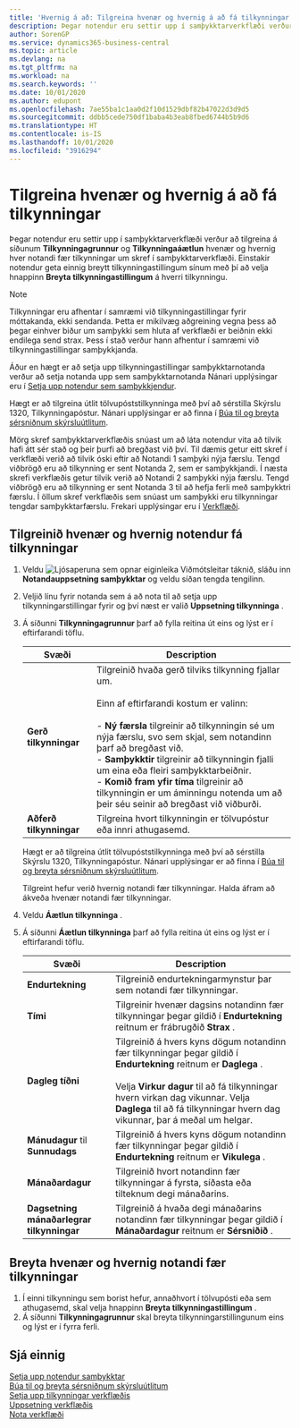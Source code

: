 ```yaml
---
title: 'Hvernig á að: Tilgreina hvenær og hvernig á að fá tilkynningar | Microsoft Docs'
description: Þegar notendur eru settir upp í samþykktarverkflæði verður að tilgreina á síðunum Tilkynningagrunnur og Tilkynningaáætlun hvenær og hvernig hver notandi fær tilkynningar um skref í samþykktarverkflæði. Einstakir notendur geta einnig breytt tilkynningastillingum sínum með þí að velja hnappinn Breyta tilkynningastillingum á hverri tilkynningu.
author: SorenGP
ms.service: dynamics365-business-central
ms.topic: article
ms.devlang: na
ms.tgt_pltfrm: na
ms.workload: na
ms.search.keywords: ''
ms.date: 10/01/2020
ms.author: edupont
ms.openlocfilehash: 7ae55ba1c1aa0d2f10d1529dbf82b47022d3d9d5
ms.sourcegitcommit: ddbb5cede750df1baba4b3eab8fbed6744b5b9d6
ms.translationtype: HT
ms.contentlocale: is-IS
ms.lasthandoff: 10/01/2020
ms.locfileid: "3916294"
---
```

# <a name="specify-when-and-how-to-receive-notifications"></a>Tilgreina hvenær og hvernig á að fá tilkynningar
Þegar notendur eru settir upp í samþykktarverkflæði verður að tilgreina á síðunum **Tilkynningagrunnur** og **Tilkynningaáætlun** hvenær og hvernig hver notandi fær tilkynningar um skref í samþykktarverkflæði. Einstakir notendur geta einnig breytt tilkynningastillingum sínum með þí að velja hnappinn **Breyta tilkynningastillingum** á hverri tilkynningu.  

> [!NOTE]
> Tilkynningar eru afhentar í samræmi við tilkynningastillingar fyrir móttakanda, ekki sendanda. Þetta er mikilvæg aðgreining vegna þess að þegar einhver biður um samþykki sem hluta af verkflæði er beiðnin ekki endilega send strax. Þess í stað verður hann afhentur í samræmi við tilkynningastillingar samþykkjanda. 

 Áður en hægt er að setja upp tilkynningastillingar samþykktarnotanda verður að setja notanda upp sem samþykktarnotanda Nánari upplýsingar eru í [Setja upp notendur sem samþykkjendur](across-how-to-set-up-approval-users.md).  

 Hægt er að tilgreina útlit tölvupóststilkynninga með því að sérstilla Skýrslu 1320, Tilkynningapóstur. Nánari upplýsingar er að finna í [Búa til og breyta sérsniðnum skýrsluútlitum](ui-how-create-custom-report-layout.md).  

 Mörg skref samþykktarverkflæðis snúast um að láta notendur vita að tilvik hafi átt sér stað og þeir þurfi að bregðast við því. Til dæmis getur eitt skref í verkflæði verið að tilvik óski eftir að Notandi 1 samþyki nýja færslu. Tengd viðbrögð eru að tilkynning er sent Notanda 2, sem er samþykkjandi. Í næsta skrefi verkflæðis getur tilvik verið að Notandi 2 samþykki nýja færslu. Tengd viðbrögð eru að tilkynning er sent Notanda 3 til að hefja ferli með samþykktri færslu. Í öllum skref verkflæðis sem snúast um samþykki eru tilkynningar tengdar samþykktarfærslu. Frekari upplýsingar eru í [Verkflæði](across-workflow.md).  

## <a name="specify-when-and-how-users-receive-notifications"></a>Tilgreinið hvenær og hvernig notendur fá tilkynningar  

1.  Veldu ![Ljósaperuna sem opnar eiginleika Viðmótsleitar](media/ui-search/search_small.png "Segðu mér hvað þú vilt gera") táknið, sláðu inn **Notandauppsetning samþykktar** og veldu síðan tengda tengilinn.  
2.  Veljið línu fyrir notanda sem á að nota til að setja upp tilkynningarstillingar fyrir og því næst er valið **Uppsetning tilkynninga** .  
3.  Á síðunni **Tilkynningagrunnur** þarf að fylla reitina út eins og lýst er í eftirfarandi töflu.  

    |Svæði|Description|  
    |---------------------------------|---------------------------------------|  
    |**Gerð tilkynningar**|Tilgreinið hvaða gerð tilviks tilkynning fjallar um.<br /><br /> Einn af eftirfarandi kostum er valinn:<br /><br /> -   **Ný færsla** tilgreinir að tilkynningin sé um nýja færslu, svo sem skjal, sem notandinn þarf að bregðast við.<br />-   **Samþykktir** tilgreinir að tilkynningin fjalli um eina eða fleiri samþykktarbeiðnir.<br />-   **Komið fram yfir tíma** tilgreinir að tilkynningin er um áminningu notenda um að þeir séu seinir að bregðast við viðburði.|  
    |**Aðferð tilkynningar**|Tilgreina hvort tilkynningin er tölvupóstur eða innri athugasemd.|

    Hægt er að tilgreina útlit tölvupóststilkynninga með því að sérstilla Skýrslu 1320, Tilkynningapóstur. Nánari upplýsingar er að finna í [Búa til og breyta sérsniðnum skýrsluútlitum](ui-how-create-custom-report-layout.md).

    Tilgreint hefur verið hvernig notandi fær tilkynningar. Halda áfram að ákveða hvenær notandi fær tilkynningar.  

4.  Veldu **Áætlun tilkynninga** .  
5.  Á síðunni **Áætlun tilkynninga** þarf að fylla reitina út eins og lýst er í eftirfarandi töflu.  

    |Svæði|Description|  
    |---------------------------------|---------------------------------------|  
    |**Endurtekning**|Tilgreinið endurtekningarmynstur þar sem notandi fær tilkynningar.|  
    |**Tími**|Tilgreinir hvenær dagsins notandinn fær tilkynningar þegar gildið í **Endurtekning** reitnum er frábrugðið **Strax** .|  
    |**Dagleg tíðni**|Tilgreinið á hvers kyns dögum notandinn fær tilkynningar þegar gildið í **Endurtekning** reitnum er **Daglega** .<br /><br /> Velja **Virkur dagur** til að fá tilkynningar hvern virkan dag vikunnar. Velja **Daglega** til að fá tilkynningar hvern dag vikunnar, þar á meðal um helgar.|  
    |**Mánudagur** til **Sunnudags**|Tilgreinið á hvers kyns dögum notandinn fær tilkynningar þegar gildið í **Endurtekning** reitnum er **Vikulega** .|  
    |**Mánaðardagur**|Tilgreinið hvort notandinn fær tilkynningar á fyrsta, síðasta eða tilteknum degi mánaðarins.|  
    |**Dagsetning mánaðarlegrar tilkynningar**|Tilgreinið á hvaða degi mánaðarins notandinn fær tilkynningar þegar gildið í **Mánaðardagur** reitnum er **Sérsniðið** .|  

## <a name="change-when-and-how-you-receive-notifications"></a>Breyta hvenær og hvernig notandi fær tilkynningar  
1.  Í einni tilkynningu sem borist hefur, annaðhvort í tölvupósti eða sem athugasemd, skal velja hnappinn **Breyta tilkynningastillingum** .  
2.  Á síðunni **Tilkynningagrunnur** skal breyta tilkynningarstillingunum eins og lýst er í fyrra ferli.  

## <a name="see-also"></a>Sjá einnig  
 [Setja upp notendur samþykktar](across-how-to-set-up-approval-users.md)   
 [Búa til og breyta sérsniðnum skýrsluútlitum](ui-how-create-custom-report-layout.md)   
 [Setja upp tilkynningar verkflæðis](across-setting-up-workflow-notifications.md)   
 [Uppsetning verkflæðis](across-set-up-workflows.md)   
 [Nota verkflæði](across-use-workflows.md)

